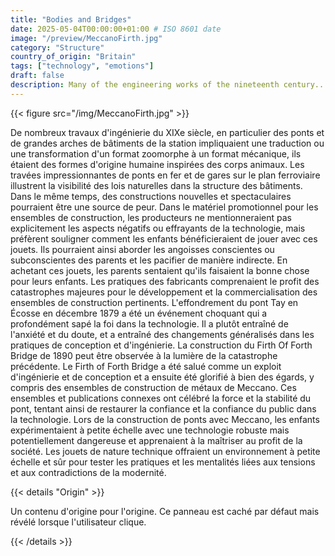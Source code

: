 ```yaml
---
title: "Bodies and Bridges"
date: 2025-05-04T00:00:00+01:00 # ISO 8601 date
image: "/preview/MeccanoFirth.jpg"
category: "Structure"
country_of_origin: "Britain"
tags: ["technology", "emotions"]
draft: false
description: Many of the engineering works of the nineteenth century...
---
```




{{< figure src="/img/MeccanoFirth.jpg" >}}

De nombreux travaux d'ingénierie du XIXe siècle, en particulier des ponts et de grandes arches de bâtiments de la station impliquaient une traduction ou une transformation d'un format zoomorphe à un format mécanique, ils étaient des formes d'origine humaine inspirées des corps animaux. Les travées impressionnantes de ponts en fer et de gares sur le plan ferroviaire illustrent la visibilité des lois naturelles dans la structure des bâtiments. Dans le même temps, des constructions nouvelles et spectaculaires pourraient être une source de peur. Dans le matériel promotionnel pour les ensembles de construction, les producteurs ne mentionneraient pas explicitement les aspects négatifs ou effrayants de la technologie, mais préfèrent souligner comment les enfants bénéficieraient de jouer avec ces jouets. Ils pourraient ainsi aborder les angoisses conscientes ou subconscientes des parents et les pacifier de manière indirecte. En achetant ces jouets, les parents sentaient qu'ils faisaient la bonne chose pour leurs enfants. Les pratiques des fabricants comprenaient le profit des catastrophes majeures pour le développement et la commercialisation des ensembles de construction pertinents. L'effondrement du pont Tay en Écosse en décembre 1879 a été un événement choquant qui a profondément sapé la foi dans la technologie. Il a plutôt entraîné de l'anxiété et du doute, et a entraîné des changements généralisés dans les pratiques de conception et d'ingénierie. La construction du Firth Of Forth Bridge de 1890 peut être observée à la lumière de la catastrophe précédente. Le Firth of Forth Bridge a été salué comme un exploit d'ingénierie et de conception et a ensuite été glorifié à bien des égards, y compris des ensembles de construction de métaux de Meccano. Ces ensembles et publications connexes ont célébré la force et la stabilité du pont, tentant ainsi de restaurer la confiance et la confiance du public dans la technologie. Lors de la construction de ponts avec Meccano, les enfants expérimentaient à petite échelle avec une technologie robuste mais potentiellement dangereuse et apprenaient à la maîtriser au profit de la société. Les jouets de nature technique offraient un environnement à petite échelle et sûr pour tester les pratiques et les mentalités liées aux tensions et aux contradictions de la modernité.

{{< details "Origin" >}}

Un contenu d'origine pour l'origine. Ce panneau est caché par défaut mais révélé lorsque l'utilisateur clique.

{{< /details >}}

